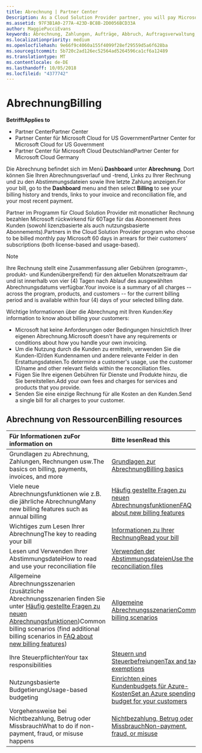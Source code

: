```yaml
---
title: Abrechnung | Partner Center
Description: As a Cloud Solution Provider partner, you will pay Microsoft 60 days in arrears for the license-based and usage-based subscriptions of your customers.
ms.assetid: 97F3B1A0-277A-423D-BC8B-2D0056BCD33A
author: MaggiePucciEvans
keywords: Abrechnung, Zahlungen, Aufträge, Abbruch, Auftragsverwaltung, Nichtbezahlung, Betrug, Missbrauch, Steuern, Steuerbefreiungen, Abstimmungsdateien, Abstimmungsdatei
ms.localizationpriority: medium
ms.openlocfilehash: 9e66f9c4060a155f4099f28ef29559d5a6f628ba
ms.sourcegitcommit: 5b720c2ad126ec52564ad5264596ca1cf6a12489
ms.translationtype: MT
ms.contentlocale: de-DE
ms.lasthandoff: 10/05/2018
ms.locfileid: "4377742"
---
```

# <a name="billing"></a><span data-ttu-id="f2188-103">Abrechnung</span><span class="sxs-lookup"><span data-stu-id="f2188-103">Billing</span></span>

**<span data-ttu-id="f2188-104">Betrifft</span><span class="sxs-lookup"><span data-stu-id="f2188-104">Applies to</span></span>**

-  <span data-ttu-id="f2188-105">Partner Center</span><span class="sxs-lookup"><span data-stu-id="f2188-105">Partner Center</span></span>
-  <span data-ttu-id="f2188-106">Partner Center für Microsoft Cloud for US Government</span><span class="sxs-lookup"><span data-stu-id="f2188-106">Partner Center for Microsoft Cloud for US Government</span></span>
-  <span data-ttu-id="f2188-107">Partner Center für Microsoft Cloud Deutschland</span><span class="sxs-lookup"><span data-stu-id="f2188-107">Partner Center for Microsoft Cloud Germany</span></span>

<span data-ttu-id="f2188-108">Die Abrechnung befindet sich im Menü **Dashboard** unter **Abrechnung**. Dort können Sie Ihren Abrechnungsverlauf und -trend, Links zu Ihrer Rechnung und zu den Abstimmungsdateien sowie Ihre letzte Zahlung anzeigen.</span><span class="sxs-lookup"><span data-stu-id="f2188-108">For your bill, go to the **Dashboard** menu and then select **Billing** to see your billing history and trends, links to your invoice and reconciliation file, and your most recent payment.</span></span>

<span data-ttu-id="f2188-109">Partner im Programm für Cloud Solution Provider mit monatlicher Rechnung bezahlen Microsoft rückwirkend für 60Tage für das Abonnement ihres Kunden (sowohl lizenzbasierte als auch nutzungsbasierte Abonnements).</span><span class="sxs-lookup"><span data-stu-id="f2188-109">Partners in the Cloud Solution Provider program who choose to be billed monthly pay Microsoft 60 days in arrears for their customers' subscriptions (both license-based and usage-based).</span></span>

> [!NOTE]  
> <span data-ttu-id="f2188-110">Ihre Rechnung stellt eine Zusammenfassung aller Gebühren (programm-, produkt- und Kundenübergreifend) für den aktuellen Monatszeitraum dar und ist innerhalb von vier (4) Tagen nach Ablauf des ausgewählten Abrechnungsdatums verfügbar.</span><span class="sxs-lookup"><span data-stu-id="f2188-110">Your invoice is a summary of all charges -- across the program, products, and customers -- for the current billing period and is available within four (4) days of your selected billing date.</span></span>

<span data-ttu-id="f2188-111">Wichtige Informationen über die Abrechnung mit Ihren Kunden:</span><span class="sxs-lookup"><span data-stu-id="f2188-111">Key information to know about billing your customers:</span></span>

-   <span data-ttu-id="f2188-112">Microsoft hat keine Anforderungen oder Bedingungen hinsichtlich Ihrer eigenen Abrechnung.</span><span class="sxs-lookup"><span data-stu-id="f2188-112">Microsoft doesn't have any requirements or conditions about how you handle your own invoicing.</span></span>
-   <span data-ttu-id="f2188-113">Um die Nutzung durch die Kunden zu ermitteln, verwenden Sie die Kunden-ID/den Kundennamen und andere relevante Felder in den Erstattungsdateien.</span><span class="sxs-lookup"><span data-stu-id="f2188-113">To determine a customer's usage, use the customer ID/name and other relevant fields within the reconciliation files.</span></span>
-   <span data-ttu-id="f2188-114">Fügen Sie Ihre eigenen Gebühren für Dienste und Produkte hinzu, die Sie bereitstellen.</span><span class="sxs-lookup"><span data-stu-id="f2188-114">Add your own fees and charges for services and products that you provide.</span></span>
-   <span data-ttu-id="f2188-115">Senden Sie eine einzige Rechnung für alle Kosten an den Kunden.</span><span class="sxs-lookup"><span data-stu-id="f2188-115">Send a single bill for all charges to your customer.</span></span>

## <a name="billing-resources"></a><span data-ttu-id="f2188-116">Abrechnung von Ressourcen</span><span class="sxs-lookup"><span data-stu-id="f2188-116">Billing resources</span></span>
|**<span data-ttu-id="f2188-117">Für Informationen zu</span><span class="sxs-lookup"><span data-stu-id="f2188-117">For information on</span></span>**   |**<span data-ttu-id="f2188-118">Bitte lesen</span><span class="sxs-lookup"><span data-stu-id="f2188-118">Read this</span></span>**    |
|:-----------------------------|:-----------------|
|<span data-ttu-id="f2188-119">Grundlagen zu Abrechnung, Zahlungen, Rechnungen usw.</span><span class="sxs-lookup"><span data-stu-id="f2188-119">The basics on billing, payments, invoices, and  more</span></span>   |[<span data-ttu-id="f2188-120">Grundlagen zur Abrechnung</span><span class="sxs-lookup"><span data-stu-id="f2188-120">Billing basics</span></span>](billing-basics.md)
|<span data-ttu-id="f2188-121">Viele neue Abrechnungsfunktionen wie z.B. die jährliche Abrechnung</span><span class="sxs-lookup"><span data-stu-id="f2188-121">Many new billing features such as annual billing</span></span>   |[<span data-ttu-id="f2188-122">Häufig gestellte Fragen zu neuen Abrechnungsfunktionen</span><span class="sxs-lookup"><span data-stu-id="f2188-122">FAQ about new billing features</span></span>](faq-about-new-billing-features.md)|
|<span data-ttu-id="f2188-123">Wichtiges zum Lesen Ihrer Abrechnung</span><span class="sxs-lookup"><span data-stu-id="f2188-123">The key to reading your bill</span></span>   |[<span data-ttu-id="f2188-124">Informationen zu Ihrer Rechnung</span><span class="sxs-lookup"><span data-stu-id="f2188-124">Read your bill</span></span>](read-your-bill.md)   |
|<span data-ttu-id="f2188-125">Lesen und Verwenden Ihrer Abstimmungsdatei</span><span class="sxs-lookup"><span data-stu-id="f2188-125">How to read and use your reconciliation file</span></span>   |[<span data-ttu-id="f2188-126">Verwenden der Abstimmungsdateien</span><span class="sxs-lookup"><span data-stu-id="f2188-126">Use the reconciliation files</span></span>](use-the-reconciliation-files.md)|
|<span data-ttu-id="f2188-127">Allgemeine Abrechnungsszenarien (zusätzliche Abrechnungsszenarien finden Sie unter [Häufig gestellte Fragen zu neuen Abrechnungsfunktionen](faq-about-new-billing-features.md))</span><span class="sxs-lookup"><span data-stu-id="f2188-127">Common billing scenarios (find additional billing scenarios in [FAQ about new billing features](faq-about-new-billing-features.md))</span></span>|[<span data-ttu-id="f2188-128">Allgemeine Abrechnungsszenarien</span><span class="sxs-lookup"><span data-stu-id="f2188-128">Common billing scenarios</span></span>](common-billing-scenarios.md)|
|<span data-ttu-id="f2188-129">Ihre Steuerpflichten</span><span class="sxs-lookup"><span data-stu-id="f2188-129">Your tax responsibilities</span></span>   | [<span data-ttu-id="f2188-130">Steuern und Steuerbefreiungen</span><span class="sxs-lookup"><span data-stu-id="f2188-130">Tax and tax exemptions</span></span>](tax-and-tax-exemptions.md)|
|<span data-ttu-id="f2188-131">Nutzungsbasierte Budgetierung</span><span class="sxs-lookup"><span data-stu-id="f2188-131">Usage-based budgeting</span></span>    |[<span data-ttu-id="f2188-132">Einrichten eines Kundenbudgets für Azure-Kosten</span><span class="sxs-lookup"><span data-stu-id="f2188-132">Set an Azure spending budget for your customers</span></span>](set-an-azure-spending-budget-for-your-customers.md)|
|<span data-ttu-id="f2188-133">Vorgehensweise bei Nichtbezahlung, Betrug oder Missbrauch</span><span class="sxs-lookup"><span data-stu-id="f2188-133">What to do if non-payment, fraud, or misuse happens</span></span>   |[<span data-ttu-id="f2188-134">Nichtbezahlung, Betrug oder Missbrauch</span><span class="sxs-lookup"><span data-stu-id="f2188-134">Non-payment, fraud, or misuse</span></span>](non-payment--fraud--or-misuse.md)|





















